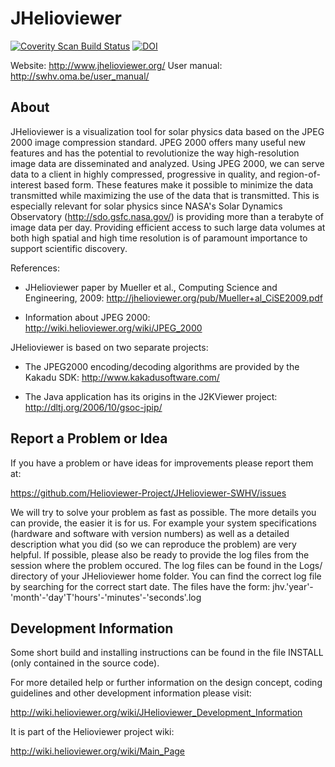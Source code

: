 JHelioviewer
============

[![Coverity Scan Build Status](https://scan.coverity.com/projects/9940/badge.svg)](https://scan.coverity.com/projects/9940)
[![DOI](https://zenodo.org/badge/DOI/10.5281/zenodo.572577.svg)](https://doi.org/10.5281/zenodo.572577)

Website: http://www.jhelioviewer.org/
User manual: http://swhv.oma.be/user_manual/

About
-----

JHelioviewer is a visualization tool for solar physics data based on the JPEG
2000 image compression standard. JPEG 2000 offers many useful new features and
has the potential to revolutionize the way high-resolution image data are
disseminated and analyzed. Using JPEG 2000, we can serve data to a client in
highly compressed, progressive in quality, and region-of-interest based form. These
features make it possible to minimize the data transmitted while maximizing the
use of the data that is transmitted. This is especially relevant for solar
physics since NASA's Solar Dynamics Observatory (http://sdo.gsfc.nasa.gov/) is
providing more than a terabyte of image data per day. Providing efficient access
to such large data volumes at both high spatial and high time resolution is of
paramount importance to support scientific discovery.

References:

- JHelioviewer paper by Mueller et al., Computing Science and Engineering, 2009:
  http://jhelioviewer.org/pub/Mueller+al_CiSE2009.pdf

- Information about JPEG 2000:
  http://wiki.helioviewer.org/wiki/JPEG_2000

JHelioviewer is based on two separate projects:

- The JPEG2000 encoding/decoding algorithms are provided by the Kakadu SDK:
  http://www.kakadusoftware.com/

- The Java application has its origins in the J2KViewer project:
  http://dltj.org/2006/10/gsoc-jpip/


Report a Problem or Idea
------------------------

If you have a problem or have ideas for improvements please report them at:

https://github.com/Helioviewer-Project/JHelioviewer-SWHV/issues

We will try to solve your problem as fast as possible. The more details you can
provide, the easier it is for us. For example your system specifications
(hardware and software with version numbers) as well as a detailed description
what you did (so we can reproduce the problem) are very helpful. If possible,
please also be ready to provide the log files from the session where the problem
occured. The log files can be found in the Logs/ directory of your JHelioviewer
home folder. You can find the correct log file by searching for the correct
start date. The files have the form:
jhv.'year'-'month'-'day'T'hours'-'minutes'-'seconds'.log


Development Information
-----------------------

Some short build and installing instructions can be found in the file INSTALL
(only contained in the source code).

For more detailed help or further information on the design concept, coding
guidelines and other development information please visit:

http://wiki.helioviewer.org/wiki/JHelioviewer_Development_Information

It is part of the Helioviewer project wiki:

http://wiki.helioviewer.org/wiki/Main_Page
